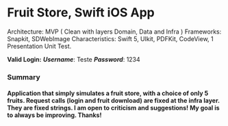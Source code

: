 # Fruit Store, Swift iOS App

Architecture: MVP ( Clean with layers Domain, Data and Infra )
Frameworks: Snapkit, SDWebImage
Characteristics: Swift 5, UIkit, PDFKit, CodeView, 1 Presentation Unit Test. 

**Valid Login:**
***Username***: Teste 
***Password***: 1234


### Summary
#### Application  that simply simulates a fruit store, with a choice of only 5 fruits. Request calls (login and fruit download) are fixed at the infra layer. They are fixed strings. I am open to criticism and suggestions! My goal is to always be improving. Thanks!